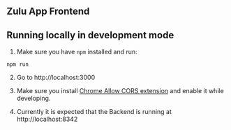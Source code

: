 Zulu App Frontend
------------------

## Running locally in development mode

1. Make sure you have `npm` installed and run:
  ```shell
  npm run
  ```

2. Go to http://localhost:3000

3. Make sure you install [Chrome Allow CORS extension](https://mybrowseraddon.com/access-control-allow-origin.html) and 
   enable it while developing.

4. Currently it is expected that the Backend is running at http://localhost:8342

